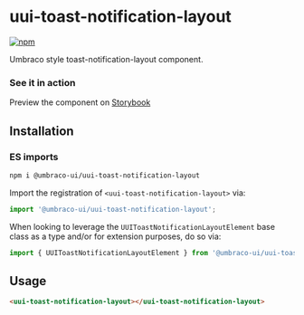 # uui-toast-notification-layout

[![npm](https://img.shields.io/npm/v/@umbraco-ui/uui-toast-notification-layout?logoColor=%231B264F)](https://www.npmjs.com/package/@umbraco-ui/uui-toast-notification-layout)

Umbraco style toast-notification-layout component.

### See it in action

Preview the component on [Storybook](https://uui.umbraco.com/?path=/story/uui-toast-notification-layout)

## Installation

### ES imports

```zsh
npm i @umbraco-ui/uui-toast-notification-layout
```

Import the registration of `<uui-toast-notification-layout>` via:

```javascript
import '@umbraco-ui/uui-toast-notification-layout';
```

When looking to leverage the `UUIToastNotificationLayoutElement` base class as a type and/or for extension purposes, do so via:

```javascript
import { UUIToastNotificationLayoutElement } from '@umbraco-ui/uui-toast-notification-layout';
```

## Usage

```html
<uui-toast-notification-layout></uui-toast-notification-layout>
```
